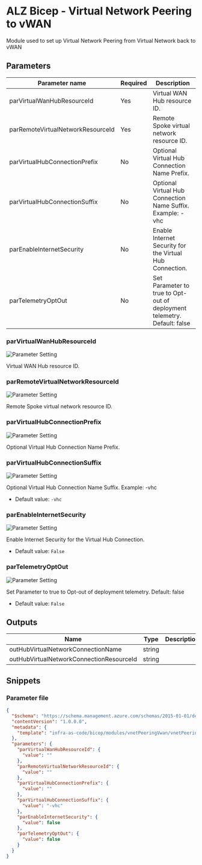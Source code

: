 # ALZ Bicep - Virtual Network Peering to vWAN

Module used to set up Virtual Network Peering from Virtual Network back to vWAN

## Parameters

| Parameter name                    | Required | Description                                                              |
| --------------------------------- | -------- | ------------------------------------------------------------------------ |
| parVirtualWanHubResourceId        | Yes      | Virtual WAN Hub resource ID.                                             |
| parRemoteVirtualNetworkResourceId | Yes      | Remote Spoke virtual network resource ID.                                |
| parVirtualHubConnectionPrefix     | No       | Optional Virtual Hub Connection Name Prefix.                             |
| parVirtualHubConnectionSuffix     | No       | Optional Virtual Hub Connection Name Suffix. Example: -vhc               |
| parEnableInternetSecurity         | No       | Enable Internet Security for the Virtual Hub Connection.                 |
| parTelemetryOptOut                | No       | Set Parameter to true to Opt-out of deployment telemetry. Default: false |

### parVirtualWanHubResourceId

![Parameter Setting](https://img.shields.io/badge/parameter-required-orange?style=flat-square)

Virtual WAN Hub resource ID.

### parRemoteVirtualNetworkResourceId

![Parameter Setting](https://img.shields.io/badge/parameter-required-orange?style=flat-square)

Remote Spoke virtual network resource ID.

### parVirtualHubConnectionPrefix

![Parameter Setting](https://img.shields.io/badge/parameter-optional-green?style=flat-square)

Optional Virtual Hub Connection Name Prefix.

### parVirtualHubConnectionSuffix

![Parameter Setting](https://img.shields.io/badge/parameter-optional-green?style=flat-square)

Optional Virtual Hub Connection Name Suffix. Example: -vhc

- Default value: `-vhc`

### parEnableInternetSecurity

![Parameter Setting](https://img.shields.io/badge/parameter-optional-green?style=flat-square)

Enable Internet Security for the Virtual Hub Connection.

- Default value: `False`

### parTelemetryOptOut

![Parameter Setting](https://img.shields.io/badge/parameter-optional-green?style=flat-square)

Set Parameter to true to Opt-out of deployment telemetry. Default: false

- Default value: `False`

## Outputs

| Name                                     | Type   | Description |
| ---------------------------------------- | ------ | ----------- |
| outHubVirtualNetworkConnectionName       | string |
| outHubVirtualNetworkConnectionResourceId | string |

## Snippets

### Parameter file

```json
{
  "$schema": "https://schema.management.azure.com/schemas/2015-01-01/deploymentParameters.json#",
  "contentVersion": "1.0.0.0",
  "metadata": {
    "template": "infra-as-code/bicep/modules/vnetPeeringVwan/vnetPeeringVwan.json"
  },
  "parameters": {
    "parVirtualWanHubResourceId": {
      "value": ""
    },
    "parRemoteVirtualNetworkResourceId": {
      "value": ""
    },
    "parVirtualHubConnectionPrefix": {
      "value": ""
    },
    "parVirtualHubConnectionSuffix": {
      "value": "-vhc"
    },
    "parEnableInternetSecurity": {
      "value": false
    },
    "parTelemetryOptOut": {
      "value": false
    }
  }
}
```
